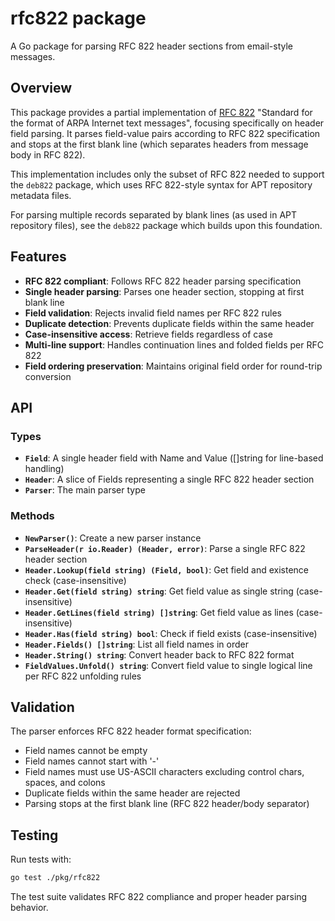 # rfc822 package

A Go package for parsing RFC 822 header sections from email-style messages.

## Overview

This package provides a partial implementation of [RFC 822](https://datatracker.ietf.org/doc/html/rfc822) "Standard for the format of ARPA Internet text messages", focusing specifically on header field parsing. It parses field-value pairs according to RFC 822 specification and stops at the first blank line (which separates headers from message body in RFC 822).

This implementation includes only the subset of RFC 822 needed to support the `deb822` package, which uses RFC 822-style syntax for APT repository metadata files.

For parsing multiple records separated by blank lines (as used in APT repository files), see the `deb822` package which builds upon this foundation.

## Features

- **RFC 822 compliant**: Follows RFC 822 header parsing specification
- **Single header parsing**: Parses one header section, stopping at first blank line
- **Field validation**: Rejects invalid field names per RFC 822 rules
- **Duplicate detection**: Prevents duplicate fields within the same header
- **Case-insensitive access**: Retrieve fields regardless of case
- **Multi-line support**: Handles continuation lines and folded fields per RFC 822
- **Field ordering preservation**: Maintains original field order for round-trip conversion

## API

### Types

- **`Field`**: A single header field with Name and Value ([]string for line-based handling)
- **`Header`**: A slice of Fields representing a single RFC 822 header section
- **`Parser`**: The main parser type

### Methods

- **`NewParser()`**: Create a new parser instance
- **`ParseHeader(r io.Reader) (Header, error)`**: Parse a single RFC 822 header section
- **`Header.Lookup(field string) (Field, bool)`**: Get field and existence check (case-insensitive)
- **`Header.Get(field string) string`**: Get field value as single string (case-insensitive)
- **`Header.GetLines(field string) []string`**: Get field value as lines (case-insensitive)
- **`Header.Has(field string) bool`**: Check if field exists (case-insensitive)
- **`Header.Fields() []string`**: List all field names in order
- **`Header.String() string`**: Convert header back to RFC 822 format
- **`FieldValues.Unfold() string`**: Convert field value to single logical line per RFC 822 unfolding rules

## Validation

The parser enforces RFC 822 header format specification:

- Field names cannot be empty
- Field names cannot start with '-' 
- Field names must use US-ASCII characters excluding control chars, spaces, and colons
- Duplicate fields within the same header are rejected
- Parsing stops at the first blank line (RFC 822 header/body separator)

## Testing

Run tests with:

```bash
go test ./pkg/rfc822
```

The test suite validates RFC 822 compliance and proper header parsing behavior.
